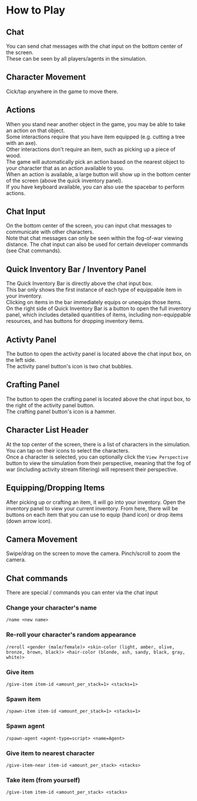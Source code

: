 # How to Play


## Chat
You can send chat messages with the chat input on the bottom center of the screen.  
These can be seen by all players/agents in the simulation.

## Character Movement
Cick/tap anywhere in the game to move there.

## Actions
When you stand near another object in the game, you may be able to take an action on that object.  
Some interactions require that you have item equipped (e.g. cutting a tree with an axe).  
Other interactions don't require an item, such as picking up a piece of wood.  
The game will automatically pick an action based on the nearest object to your character that as an action available to you.  
When an action is available, a large button will show up in the bottom center of the screen (above the quick inventory panel).  
If you have keyboard available, you can also use the spacebar to perform actions.

## Chat Input
On the bottom center of the screen, you can input chat messages to communicate with other characters.  
Note that chat messages can only be seen within the fog-of-war viewing distance.
The chat input can also be used for certain developer commands (see Chat commands).

## Quick Inventory Bar / Inventory Panel
The Quick Inventory Bar is directly above the chat input box.  
This bar only shows the first instance of each type of equippable item in your inventory.  
Clicking on items in the bar immediately equips or unequips those items.  
On the right side of Quick Inventory Bar is a button to open the full inventory panel, which includes detailed quantities of items, including non-equippable resources, and has buttons for dropping inventory items.

## Activty Panel
The button to open the activity panel is located above the chat input box, on the left side.  
The activity panel button's icon is two chat bubbles.

## Crafting Panel
The button to open the crafting panel is located above the chat input box, to the right of the activity panel button.  
The crafting panel button's icon is a hammer.

## Character List Header
At the top center of the screen, there is a list of characters in the simulation.  
You can tap on their icons to select the characters.  
Once a character is selected, you can optionally click the `View Perspective` button to view the simulation from their perspective, meaning that the fog of war (including activity stream filtering) will represent their perspective.

## Equipping/Dropping Items
After picking up or crafting an item, it will go into your inventory.
Open the inventory panel to view your current inventory.
From here, there will be buttons on each item that you can use to equip (hand icon) or drop items (down arrow icon).

## Camera Movement
Swipe/drag on the screen to move the camera.
Pinch/scroll to zoom the camera.

## Chat commands
There are special / commands you can enter via the chat input

### Change your character's name
`/name <new name>`

### Re-roll your character's random appearance
`/reroll <gender (male/female)> <skin-color (light, amber, olive, bronze, brown, black)> <hair-color (blonde, ash, sandy, black, gray, white)>`


### Give item
`/give-item item-id <amount_per_stack=1> <stacks=1>`

### Spawn item
`/spawn-item item-id <amount_per_stack=1> <stacks=1>`

### Spawn agent
`/spawn-agent <agent-type=script> <name=Agent>`

### Give item to nearest character
`/give-item-near item-id <amount_per_stack> <stacks>`

### Take item (from yourself)
`/give-item item-id <amount_per_stack> <stacks>`
